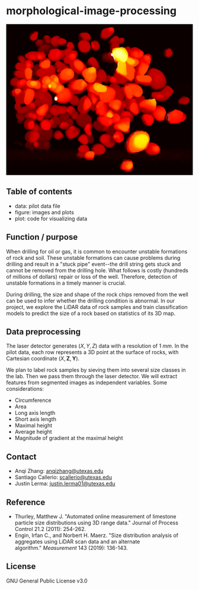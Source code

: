 # morphological-image-processing

![LiDAR example](figure/LiDAR_example.png)

## Table of contents

- data: pilot data file
- figure: images and plots
- plot: code for visualizing data

## Function / purpose

When drilling for oil or gas, it is common to encounter unstable formations of rock and soil. These unstable formations can cause problems during drilling and result in a "stuck pipe" event--the drill string gets stuck and cannot be removed from the drilling hole. What follows is costly (hundreds of millions of dollars) repair or loss of the well. Therefore, detection of unstable formations in a timely manner is crucial.

During drilling, the size and shape of the rock chips removed from the well can be used to infer whether the drilling condition is abnormal. In our project, we explore the LiDAR data of rock samples and train classification models to predict the size of a rock based on statistics of its 3D map.

## Data preprocessing

The laser detector generates $(X,Y,Z)$ data with a resolution of 1 $mm$. In the pilot data, each row represents a 3D point at the surface of rocks, with Cartesian coordinate $(X,\textbf{Z}, \textbf{Y})$.

We plan to label rock samples by sieving them into several size classes in the lab. Then we pass them through the laser detector. We will extract features from segmented images as independent variables. Some considerations:

- Circumference
- Area
- Long axis length
- Short axis length
- Maximal height
- Average height
- Magnitude of gradient at the maximal height

<!--

## Set up / usage

## Example / showcase

-->

## Contact

- Anqi Zhang: anqizhang@utexas.edu
- Santiago Callerio: scallerio@utexas.edu
- Justin Lerma: justin.lerma01@utexas.edu

## Reference

- Thurley, Matthew J. "Automated online measurement of limestone particle size distributions using 3D range data." Journal of Process Control 21.2 (2011): 254-262.
- Engin, Irfan C., and Norbert H. Maerz. "Size distribution analysis of aggregates using LiDAR scan data and an alternate algorithm." *Measurement* 143 (2019): 136-143.

## License

GNU General Public License v3.0
